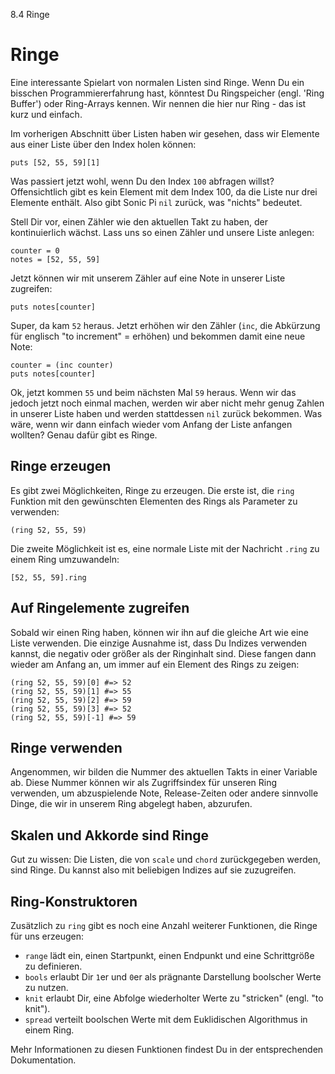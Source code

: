 8.4 Ringe

# Ringe

Eine interessante Spielart von normalen Listen sind Ringe. Wenn Du ein 
bisschen Programmiererfahrung hast, könntest Du Ringspeicher (engl.
'Ring Buffer') oder Ring-Arrays kennen. Wir nennen die hier nur Ring - 
das ist kurz und einfach.

Im vorherigen Abschnitt über Listen haben wir gesehen, dass wir Elemente 
aus einer Liste über den Index holen können:

```
puts [52, 55, 59][1]
```

Was passiert jetzt wohl, wenn Du den Index `100` abfragen willst? 
Offensichtlich gibt es kein Element mit dem Index 100, da die Liste nur 
drei Elemente enthält. Also gibt Sonic Pi `nil` zurück, was "nichts" 
bedeutet.

Stell Dir vor, einen Zähler wie den aktuellen Takt zu haben, 
der kontinuierlich wächst. Lass uns so einen Zähler und unsere Liste 
anlegen:

```
counter = 0
notes = [52, 55, 59]
```

Jetzt können wir mit unserem Zähler auf eine Note in unserer Liste
zugreifen:

```
puts notes[counter]
```

Super, da kam `52` heraus. Jetzt erhöhen wir den Zähler (`inc`, die
Abkürzung für englisch "to increment" = erhöhen) und bekommen damit
eine neue Note:

```
counter = (inc counter)
puts notes[counter]
```

Ok, jetzt kommen `55` und beim nächsten Mal `59` heraus. Wenn wir das 
jedoch jetzt noch einmal machen, werden wir aber nicht mehr genug Zahlen
in unserer Liste haben und werden stattdessen `nil` zurück bekommen. 
Was wäre, wenn wir dann einfach wieder vom Anfang der Liste anfangen 
wollten? Genau dafür gibt es Ringe.

## Ringe erzeugen

Es gibt zwei Möglichkeiten, Ringe zu erzeugen. Die erste ist, die 
`ring` Funktion mit den gewünschten Elementen des Rings als Parameter 
zu verwenden:

```
(ring 52, 55, 59)
```

Die zweite Möglichkeit ist es, eine normale Liste mit der Nachricht
`.ring` zu einem Ring umzuwandeln:

```
[52, 55, 59].ring
```

## Auf Ringelemente zugreifen

Sobald wir einen Ring haben, können wir ihn auf die gleiche Art wie 
eine Liste verwenden. Die einzige Ausnahme ist, dass Du Indizes 
verwenden kannst, die negativ oder größer als der Ringinhalt sind. 
Diese fangen dann wieder am Anfang an, um immer auf ein Element 
des Rings zu zeigen:

```
(ring 52, 55, 59)[0] #=> 52
(ring 52, 55, 59)[1] #=> 55
(ring 52, 55, 59)[2] #=> 59
(ring 52, 55, 59)[3] #=> 52
(ring 52, 55, 59)[-1] #=> 59
```

## Ringe verwenden

Angenommen, wir bilden die Nummer des aktuellen Takts in einer
Variable ab. Diese Nummer können wir als Zugriffsindex für unseren 
Ring verwenden, um abzuspielende Note, Release-Zeiten oder andere 
sinnvolle Dinge, die wir in unserem Ring abgelegt haben, abzurufen. 

## Skalen und Akkorde sind Ringe

Gut zu wissen: Die Listen, die von `scale` und `chord` zurückgegeben
werden, sind Ringe. Du kannst also mit beliebigen Indizes auf sie
zuzugreifen.

## Ring-Konstruktoren

Zusätzlich zu `ring` gibt es noch eine Anzahl weiterer Funktionen, die 
Ringe für uns erzeugen:

* `range` lädt ein, einen Startpunkt, einen Endpunkt und eine Schrittgröße zu definieren.
* `bools` erlaubt Dir `1`er und `0`er als prägnante Darstellung boolscher Werte zu nutzen.
* `knit` erlaubt Dir, eine Abfolge wiederholter Werte zu "stricken" (engl. "to knit").
* `spread` verteilt boolschen Werte mit dem Euklidischen Algorithmus in einem Ring.

Mehr Informationen zu diesen Funktionen findest Du in der 
entsprechenden Dokumentation.

